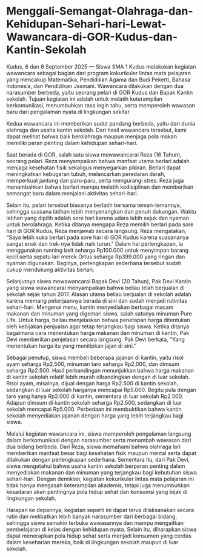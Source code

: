 # Menggali-Semangat-Olahraga-dan-Kehidupan-Sehari-hari-Lewat-Wawancara-di-GOR-Kudus-dan-Kantin-Sekolah

Kudus, 6 dan 8 September 2025 — Siswa SMA 1 Kudus melakukan kegiatan wawancara sebagai bagian dari program kokurikuler lintas mata pelajaran yang mencakup Matematika, Pendidikan Agama dan Budi Pekerti, Bahasa Indonesia, dan Pendidikan Jasmani. Wawancara dilakukan dengan dua narasumber berbeda, yaitu seorang pelari di GOR Kudus dan Bapak Kantin sekolah. Tujuan kegiatan ini adalah untuk melatih keterampilan berkomunikasi, menumbuhkan rasa ingin tahu, serta memperoleh wawasan baru dari pengalaman nyata di lingkungan sekitar.

Kedua wawancara ini memberikan sudut pandang berbeda, yaitu dari dunia olahraga dan usaha kantin sekolah. Dari hasil wawancara tersebut, kami dapat melihat bahwa baik berolahraga maupun menjaga pola makan memiliki peran penting dalam kehidupan sehari-hari.

Saat berada di GOR, salah satu siswa mewawancarai Reza (16 Tahun), seorang pelari. Reza menyampaikan bahwa manfaat utama berlari adalah menjaga kesehatan fisik sekaligus menyegarkan pikiran. Berlari dapat meningkatkan kebugaran tubuh, melancarkan peredaran darah, memperkuat jantung dan paru-paru, serta mengurangi stres. Reza juga menambahkan bahwa berlari mampu melatih kedisiplinan dan memberikan semangat baru dalam menjalani aktivitas sehari-hari. 

Selain itu, pelari tersebut biasanya berlatih bersama teman-temannya, sehingga suasana latihan lebih menyenangkan dan penuh dukungan. Waktu latihan yang dipilih adalah sore hari karena udara lebih sejuk dan nyaman untuk berolahraga. Ketika ditanya mengapa Reza memilih berlari pada sore hari di GOR Kudus, Reza menjawab secara langsung. Reza mengatakan, “Saya lebih suka berlari pada sore hari di GOR Kudus karena suasananya sangat enak dan trek-nya tidak naik turun.” Dalam hal perlengkapan, ia menggunakan running belt seharga Rp100.000 untuk menyimpan barang kecil serta sepatu lari merek Ortus seharga Rp399.000 yang ringan dan nyaman digunakan. Baginya, perlengkapan sederhana tersebut sudah cukup mendukung aktivitas berlari.

Selanjutnya siswa mewawancarai Bapak Devi (20 Tahun), Pak Devi Kantin yang siswa wawancarai menyampaikan bahwa beliau telah berjualan di sekolah sejak tahun 2017. Alasan utama beliau berjualan di sekolah adalah karena memang pekerjaannya berada di sini dan sudah menjadi rutinitas sehari-hari. Mengenai menu, kantin menyediakan berbagai macam makanan dan minuman yang digemari siswa, salah satunya minuman Pure Life. Untuk harga, beliau menjelaskan bahwa penetapan harga ditentukan oleh kebijakan penjualan agar tetap terjangkau bagi siswa. Ketika ditanya bagaimana cara menentukan harga makanan dan minuman di kantin, Pak Devi memberikan penjelasan secara langsung. Pak Devi berkata, “Yang menentukan harga itu yang menitipkan jajan di sini.”
	
Sebagai penutup, siswa membeli beberapa jajanan di kantin, yaitu risol ayam seharga Rp2.500, minuman taro seharga Rp2.000, dan dimsum seharga Rp2.500. Hasil perbandingan menunjukkan bahwa harga makanan di kantin sekolah relatif lebih murah dibandingkan dengan di luar sekolah. Risol ayam, misalnya, dijual dengan harga Rp2.500 di kantin sekolah, sedangkan di luar sekolah harganya mencapai Rp5.000. Begitu pula dengan taro yang hanya Rp2.000 di kantin, sementara di luar sekolah Rp2.500. Adapun dimsum di kantin sekolah seharga Rp2.500, sedangkan di luar sekolah mencapai Rp5.000. Perbedaan ini membuktikan bahwa kantin sekolah menyediakan jajanan dengan harga yang lebih terjangkau bagi siswa.

Melalui kegiatan wawancara ini, siswa memperoleh pengalaman langsung dalam berkomunikasi dengan narasumber serta menambah wawasan dari dua bidang berbeda. Dari Reza, siswa memahami bahwa olahraga lari memberikan manfaat besar bagi kesehatan fisik maupun mental serta dapat dilakukan dengan perlengkapan sederhana. Sementara itu, dari Pak Devi, siswa mengetahui bahwa usaha kantin sekolah berperan penting dalam menyediakan makanan dan minuman yang terjangkau bagi kebutuhan siswa sehari-hari. Dengan demikian, kegiatan kokurikuler lintas mata pelajaran ini tidak hanya mengasah keterampilan akademis, tetapi juga menumbuhkan kesadaran akan pentingnya pola hidup sehat dan konsumsi yang bijak di lingkungan sekolah.

Harapan ke depannya, kegiatan seperti ini dapat terus dilaksanakan secara rutin dan melibatkan lebih banyak narasumber dari berbagai bidang, sehingga siswa semakin terbuka wawasannya dan mampu mengaitkan pembelajaran di kelas dengan kehidupan nyata. Selain itu, diharapkan siswa dapat menerapkan pola hidup sehat serta menjadi konsumen yang cerdas dalam keseharian mereka, baik di lingkungan sekolah maupun di luar sekolah.


